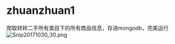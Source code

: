 # zhuanzhuan1
爬取转转二手所有类目下的所有商品信息，存进mongodb，完美运行
![Snip20171030_30.png](https://i.loli.net/2017/10/30/59f6dcb09eb93.png)
